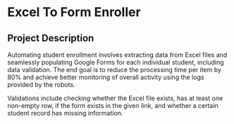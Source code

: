 # Excel To Form Enroller
## Project Description
Automating student enrollment involves extracting data from Excel files and seamlessly populating Google Forms for each individual student, including data validation. The end goal is to reduce the processing time per item by 80% and achieve better monitoring of overall activity using the logs provided by the robots.

 Validations include checking whether the Excel file exists, has at least one non-empty row, if the form exists in the given link, and whether a certain student record has missing information.
